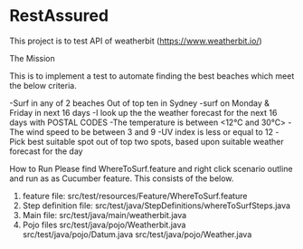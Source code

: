 # RestAssured

This project is to test API of weatherbit (https://www.weatherbit.io/)

The Mission

This is to implement a test to automate finding the best beaches which meet the below criteria.

-Surf in any of 2 beaches Out of top ten in Sydney
-surf on Monday & Friday in next 16 days
-I look up the the weather forecast for the next 16 days with POSTAL CODES
-The temperature is between <12℃ and 30℃>
-The wind speed to be between 3 and 9
-UV index is less or equal to 12
-Pick best suitable spot out of top two spots, based upon suitable weather forecast for the day

How to Run
Please find WhereToSurf.feature and right click scenario outline and run as as Cucumber feature.
This consists of the below.
1. feature file:  src/test/resources/Feature/WhereToSurf.feature
2. Step definition file: src/test/java/StepDefinitions/whereToSurfSteps.java
3. Main file: src/test/java/main/weatherbit.java
4. Pojo files 
   src/test/java/pojo/Weatherbit.java
   src/test/java/pojo/Datum.java
   src/test/java/pojo/Weather.java
